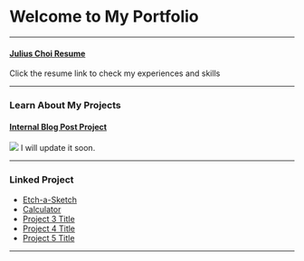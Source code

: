# Welcome to My Portfolio

---

#### [Julius Choi Resume](/files/resume.pdf)
Click the resume link to check my experiences and skills

---
### Learn About My Projects

#### [Internal Blog Post Project](/bank.md)
<img src="images/charcoal.jpg?raw=true"/>
I will update it soon. 

---
<!--
#### [Linked File Project](/files/Day 12 - 21 days to data.pdf)
<img src="images/Julius Choi.jpg?raw=true"/>
I am going to add my biochar project and some projects from IBM data analyst program.  

---
#### [External Link Project](https://www.linkedin.com/in/drspchoi)
[<img src="images/21 Days To Data Challenge What I've Learned Cover.png?raw=true"/>](https://www.linkedin.com/in/JuliusChoi)
I still have no idea what I would include here


---
#### [Education Project](https://www.linkedin.com/pulse/massachusetts-education-analysis-samantha-paul/)
[<img src="images/21 Days To Data Challenge What I've Learned Cover.png?raw=true"/>](https://www.linkedin.com/pulse/what-i-learned-21-days-data-avery-smith)
In this case study from Data Analytics Accelerator, I was prompted to analyze the State of Massachusetts education data. The main focuses were:
What schools are struggling the most?
How does class size affect college admission?
What are the top math schools in the state? 

---
-->
### Linked Project

- [Etch-a-Sketch](https://drspchoi.github.io/etch-a-sketch/)
- [Calculator](https://drspchoi.github.io/calculator/)
- [Project 3 Title](http://example.com/)
- [Project 4 Title](http://example.com/)
- [Project 5 Title](http://example.com/)

---




